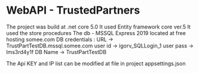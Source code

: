 # WebAPI - TrustedPartners
The project was build at .net core 5.0
It used Entity framework core ver.5
It used the store procedures
The db - MSSQL Express 2019 located at free hosting somee.com
DB credentials : 
URL -> TrustPartTestDB.mssql.somee.com
user id -> igorv_SQLLogin_1
user pass -> lms3rd4y1f
DB Name -> TrustPartTestDB

The Api KEY and IP list can be modified at file in project appsettings.json
